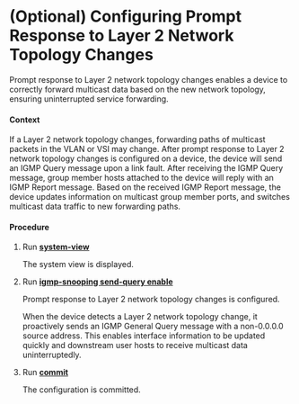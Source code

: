 (Optional) Configuring Prompt Response to Layer 2 Network Topology Changes
==========================================================================

Prompt response to Layer 2 network topology changes enables a device to correctly forward multicast data based on the new network topology, ensuring uninterrupted service forwarding.

#### Context

If a Layer 2 network topology changes, forwarding paths of multicast packets in the VLAN or VSI may change. After prompt response to Layer 2 network topology changes is configured on a device, the device will send an IGMP Query message upon a link fault. After receiving the IGMP Query message, group member hosts attached to the device will reply with an IGMP Report message. Based on the received IGMP Report message, the device updates information on multicast group member ports, and switches multicast data traffic to new forwarding paths.


#### Procedure

1. Run [**system-view**](cmdqueryname=system-view)
   
   
   
   The system view is displayed.
2. Run [**igmp-snooping send-query enable**](cmdqueryname=igmp-snooping+send-query+enable)
   
   
   
   Prompt response to Layer 2 network topology changes is configured.
   
   
   
   When the device detects a Layer 2 network topology change, it proactively sends an IGMP General Query message with a non-0.0.0.0 source address. This enables interface information to be updated quickly and downstream user hosts to receive multicast data uninterruptedly.
3. Run [**commit**](cmdqueryname=commit)
   
   
   
   The configuration is committed.